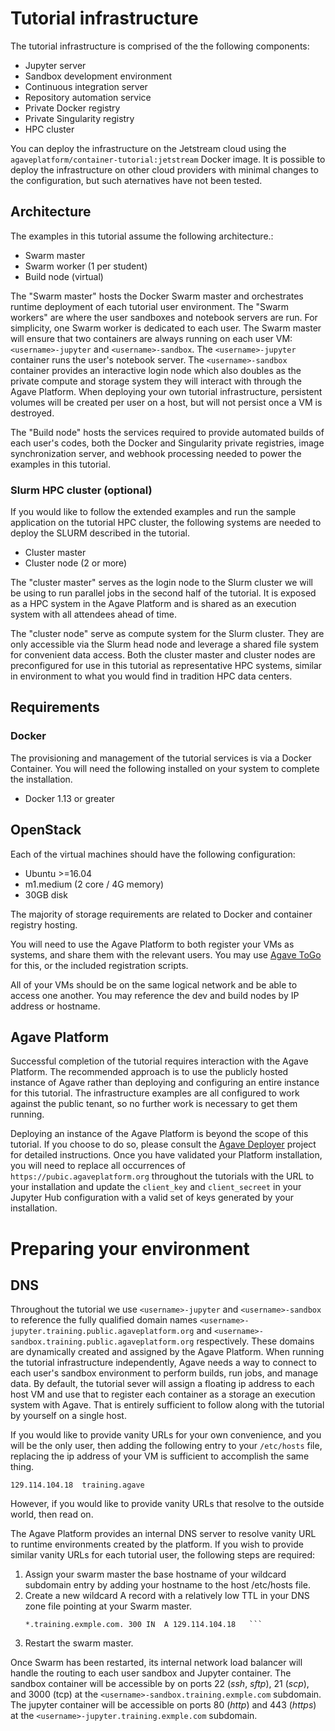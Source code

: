 # Tutorial infrastructure

The tutorial infrastructure is comprised of the the following components:

* Jupyter server
* Sandbox development environment
* Continuous integration server
* Repository automation service
* Private Docker registry
* Private Singularity registry
* HPC cluster

You can deploy the infrastructure on the Jetstream cloud using the `agaveplatform/container-tutorial:jetstream` Docker image. It is possible to deploy the infrastructure on other cloud providers with minimal changes to the configuration, but such aternatives have not been tested.

## Architecture

The examples in this tutorial assume the following architecture.:

* Swarm master
* Swarm worker (1 per student)
* Build node (virtual)

The "Swarm master" hosts the Docker Swarm master and orchestrates runtime
deployment of each tutorial user environment. The "Swarm workers" are where
the user sandboxes and notebook servers are run. For simplicity, one Swarm worker is
dedicated to each user. The Swarm master will ensure that two containers are
always running on each user VM: `<username>-jupyter` and `<username>-sandbox`.
The `<username>-jupyter` container runs the user's notebook server. The
`<username>-sandbox` container provides an interactive login node which also
doubles as the private compute and storage system they will interact with
through the Agave Platform. When deploying your own tutorial infrastructure,
persistent volumes will be created per user on a host, but will not persist
once a VM is destroyed.

The "Build node" hosts the services required to provide automated builds of each user's codes, both the Docker and Singularity private registries, image synchronization server, and webhook processing needed to power the examples in this tutorial.


### Slurm HPC cluster (optional)
If you would like to follow the extended examples and run the sample application
on the tutorial HPC cluster, the following systems are needed to deploy the
SLURM described in the tutorial.

* Cluster master
* Cluster node (2 or more)

The "cluster master" serves as the login node to the Slurm cluster we will be
using to run parallel jobs in the second half of the tutorial. It is exposed
as a HPC system in the Agave Platform and is shared as an execution system
with all attendees ahead of time.

The "cluster node" serve as compute system for the Slurm cluster. They are
 only accessible via the Slurm head node and leverage a shared file system
 for convenient data access. Both the cluster master and cluster nodes are
 preconfigured for use in this tutorial as representative HPC systems, similar
 in environment to what you would find in tradition HPC data centers.


## Requirements
### Docker
The provisioning and management of the tutorial services is via a Docker Container. You
will need the following installed on your system to complete the installation.

* Docker 1.13 or greater

## OpenStack
Each of the virtual machines should have the following configuration:

* Ubuntu >=16.04
* m1.medium (2 core / 4G memory)
* 30GB disk

The majority of storage requirements are related to Docker and container
registry hosting.

You will need to use the Agave Platform to both register your VMs as systems,
and share them with the relevant users. You may use [Agave ToGo](https://togo.agaveplatform.org)
for this, or the included registration scripts.

All of your VMs should be on the same logical network and be able to access one
another. You may reference the dev and build nodes by IP address or hostname.

## Agave Platform
Successful completion of the tutorial requires interaction with the Agave Platform. The recommended approach is to use the publicly hosted instance of Agave rather than deploying and configuring an entire instance for this tutorial. The infrastructure examples are all configured to work against the public tenant, so no further work is necessary to get them running.

Deploying an instance of the Agave Platform is beyond the scope of this tutorial. If you choose to do so, please consult the [Agave Deployer](https://github.com/agaveplatform/deployer) project for detailed instructions. Once you have validated your Platform installation, you will need to replace all occurrences of `https://pubic.agaveplatform.org` throughout the tutorials with the URL to your installation and update the `client_key` and `client_secreet` in your Jupyter Hub configuration with a valid set of keys generated by your installation.

# Preparing your environment
## DNS
Throughout the tutorial we use `<username>-jupyter` and `<username>-sandbox` to reference the fully qualified domain names `<username>-jupyter.training.public.agaveplatform.org` and `<username>-sandbox.training.public.agaveplatform.org` respectively. These domains are dynamically created and assigned by the Agave Platform. When running the tutorial infrastructure independently, Agave needs a way to connect to each user's sandbox environment to perform builds, run jobs, and manage data. By default, the tutorial sever will assign a floating ip address to each host VM and use that to register each container as a storage an execution system with Agave. That is entirely sufficient to follow along with the tutorial by yourself on a single host.

If you would like to provide vanity URLs for your own convenience, and you will be the only user, then adding the following entry to your `/etc/hosts` file, replacing the ip address of your VM  is sufficient to accomplish the same thing.

```
129.114.104.18  training.agave
```  

However, if you would like to provide vanity URLs that resolve to the outside world, then read on.

The Agave Platform provides an internal DNS server to resolve vanity URL to runtime environments created by the platform. If you wish to provide similar vanity URLs for each tutorial user, the following steps are required:

1. Assign your swarm master the base hostname of your wildcard subdomain entry by adding your hostname to the host /etc/hosts file.
2. Create a new wildcard A record with a relatively low TTL in your DNS zone file pointing at your Swarm master.  
    ```
    *.training.exmple.com. 300 IN  A 129.114.104.18   ```  
3. Restart the swarm master.

Once Swarm has been restarted, its internal network load balancer will handle the routing to each user sandbox and Jupyter container. The sandbox container will be accessible by on ports 22 (*ssh*, *sftp*), 21 (*scp*), and 3000 (tcp) at the `<username>-sandbox.training.exmple.com` subdomain. The jupyter container will be accessible on ports 80 (*http*) and 443 (*https*) at the `<username>-jupyter.training.exmple.com` subdomain.
